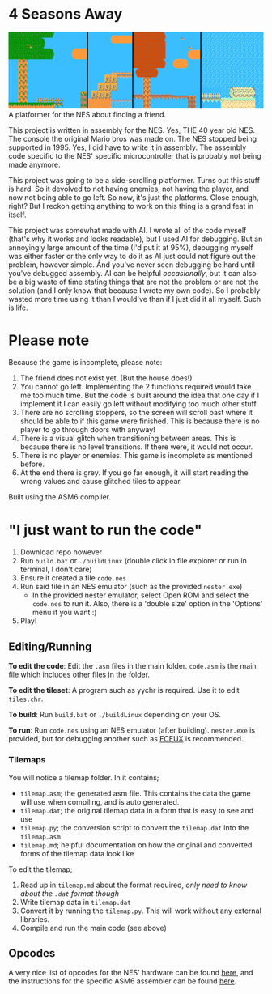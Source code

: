 # 4 Seasons Away
![Banner](./Banner.png)
A platformer for the NES about finding a friend.

This project is written in assembly for the NES. Yes, THE 40 year old NES. The console the original Mario bros was made on. The NES stopped being supported in 1995. Yes, I did have to write it in assembly. The assembly code specific to the NES' specific microcontroller that is probably not being made anymore.

This project was going to be a side-scrolling platformer. Turns out this stuff is hard. So it devolved to not having enemies, not having the player, and now not being able to go left. So now, it's just the platforms. Close enough, right? But I reckon getting anything to work on this thing is a grand feat in itself.

This project was somewhat made with AI. I wrote all of the code myself (that's why it works and looks readable), but I used AI for debugging. But an annoyingly large amount of the time (I'd put it at 95%), debugging myself was either faster or the only way to do it as AI just could not figure out the problem, however simple. And you've never seen debugging be hard until you've debugged assembly. AI can be helpful *occasionally*, but it can also be a big waste of time stating things that are not the problem or are not the solution (and I only know that because I wrote my own code). So I probably wasted more time using it than I would've than if I just did it all myself. Such is life.

# Please note
Because the game is incomplete, please note:
1. The friend does not exist yet. (But the house does!)
2. You cannot go left. Implementing the 2 functions required would take me too much time. But the code is built around the idea that one day if I implement it I can easily go left without modifying too much other stuff.
3. There are no scrolling stoppers, so the screen will scroll past where it should be able to if this game were finished. This is because there is no player to go through doors with anyway!
4. There is a visual glitch when transitioning between areas. This is because there is no level transitions. If there were, it would not occur.
5. There is no player or enemies. This game is incomplete as mentioned before.
6. At the end there is grey. If you go far enough, it will start reading the wrong values and cause glitched tiles to appear.

Built using the ASM6 compiler.

# "I just want to run the code"
1. Download repo however
1. Run `build.bat` or `./buildLinux` (double click in file explorer or run in terminal, I don't care)
2. Ensure it created a file `code.nes`
3. Run said file in an NES emulator (such as the provided `nester.exe`)
    - In the provided nester emulator, select Open ROM and select the `code.nes` to run it. Also, there is a 'double size' option in the 'Options' menu if you want :)
4. Play!

## Editing/Running
**To edit the code**: Edit the `.asm` files in the main folder. `code.asm` is the main file which includes other files in the folder.

**To edit the tileset**: A program such as yychr is required. Use it to edit `tiles.chr`.

**To build**: Run `build.bat` or `./buildLinux` depending on your OS.

**To run**: Run `code.nes` using an NES emulator (after building). `nester.exe` is provided, but for debugging another such as [FCEUX](https://fceux.com/web/download.html) is recommended.

### Tilemaps
You will notice a tilemap folder. In it contains;
- `tilemap.asm`; the generated asm file. This contains the data the game will use when compiling, and is auto generated.
- `tilemap.dat`; the original tilemap data in a form that is easy to see and use
- `tilemap.py`; the conversion script to convert the `tilemap.dat` into the `tilemap.asm`
- `tilemap.md`; helpful documentation on how the original and converted forms of the tilemap data look like

To edit the tilemap;
1. Read up in `tilemap.md` about the format required, *only need to know about the `.dat` format though*
2. Write tilemap data in `tilemap.dat`
3. Convert it by running the `tilemap.py`. This will work without any external libraries.
4. Compile and run the main code (see above)

## Opcodes
A very nice list of opcodes for the NES' hardware can be found [here](https://wiki.preterhuman.net/NES_Programming_Guide), and the instructions for the specific ASM6 assembler can be found [here](./Instructs.txt).

